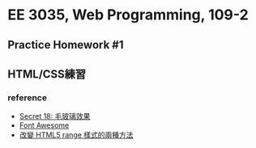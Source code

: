 # EE 3035, Web Programming, 109-2
## Practice Homework #1
## HTML/CSS練習


### reference
* [Secret 18: 毛玻璃效果](https://ithelp.ithome.com.tw/articles/10208692)
* [Font Awesome](https://fontawesome.com)
* [改變 HTML5 range 樣式的兩種方法](https://www.oxxostudio.tw/articles/201503/html5-input-range-style.html)